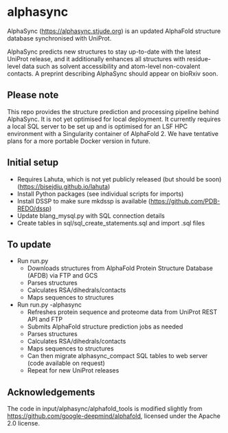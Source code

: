 # alphasync

AlphaSync (https://alphasync.stjude.org) is an updated AlphaFold structure database synchronised with UniProt.

AlphaSync predicts new structures to stay up-to-date with the latest UniProt release, and it additionally enhances all structures with residue-level data such as solvent accessibility and atom-level non-covalent contacts. A preprint describing AlphaSync should appear on bioRxiv soon.

## Please note

This repo provides the structure prediction and processing pipeline behind AlphaSync. It is not yet optimised for local deployment. It currently requires a local SQL server to be set up and is optimised for an LSF HPC environment with a Singularity container of AlphaFold 2. We have tentative plans for a more portable Docker version in future.

## Initial setup
- Requires Lahuta, which is not yet publicly released (but should be soon) (https://bisejdiu.github.io/lahuta)
- Install Python packages (see individual scripts for imports)
- Install DSSP to make sure mkdssp is available (https://github.com/PDB-REDO/dssp)
- Update blang_mysql.py with SQL connection details
- Create tables in sql/sql_create_statements.sql and import .sql files

## To update
- Run run.py
    - Downloads structures from AlphaFold Protein Structure Database (AFDB) via FTP and GCS
    - Parses structures
    - Calculates RSA/dihedrals/contacts
    - Maps sequences to structures
- Run run.py -alphasync
    - Refreshes protein sequence and proteome data from UniProt REST API and FTP
    - Submits AlphaFold structure prediction jobs as needed
    - Parses structures
    - Calculates RSA/dihedrals/contacts
    - Maps sequences to structures
    - Can then migrate alphasync_compact SQL tables to web server (code available on request)
    - Repeat for new UniProt releases

## Acknowledgements
The code in input/alphasync/alphafold_tools is modified slightly from https://github.com/google-deepmind/alphafold, licensed under the Apache 2.0 license.
